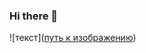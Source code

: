 ### Hi there 👋
![текст]([путь к изображению](https://sun9-80.userapi.com/impg/LXKvRAQk8IkcWY970EU0GzSqSREKNcIJ6SZ9cw/3BWheKTwNhM.jpg?size=1080x1080&quality=95&sign=43c2aa5fdd784b2022dc45e27b1f27ce&type=album))
<!--
**ruttojumala/ruttojumala** is a ✨ _special_ ✨ repository because its `README.md` (this file) appears on your GitHub profile.

Here are some ideas to get you started:

- 🔭 I’m currently working on ...
- 🌱 I’m currently learning ...
- 👯 I’m looking to collaborate on ...
- 🤔 I’m looking for help with ...
- 💬 Ask me about ...
- 📫 How to reach me: ...
- 😄 Pronouns: ...
- ⚡ Fun fact: ...
-->
